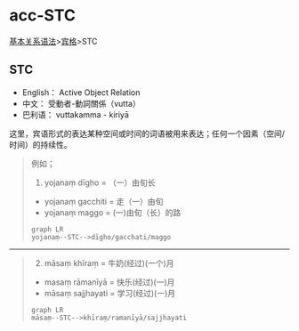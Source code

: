# acc-STC

[基本关系语法](basic-relation.md)&gt;[宾格](acc.md)&gt;STC

## STC

* English： Active Object Relation
* 中文： 受動者-動詞關係（vutta）
* 巴利语： vuttakamma - kiriyā

这里，宾语形式的表达某种空间或时间的词语被用来表达；任何一个因素（空间/时间）的持续性。
>例如；
>1. yojanaṃ dīgho = （一）由旬长
>- yojanaṃ gacchiti = 走（一）由旬
>- yojanaṃ maggo = (一)由旬（长）的路 
>```mermaid
>graph LR
>yojanaṃ--STC-->dīgho/gacchati/maggo
---
>2. māsaṃ khīraṃ = 牛奶(经过)(一个)月
>- masaṃ rāmanīyā = 快乐(经过)(一)月
>- māsaṃ sajjhayati = 学习(经过)(一)月
>```mermaid
>graph LR
>māsaṃ--STC-->khīraṃ/ramanīyā/sajjhayati